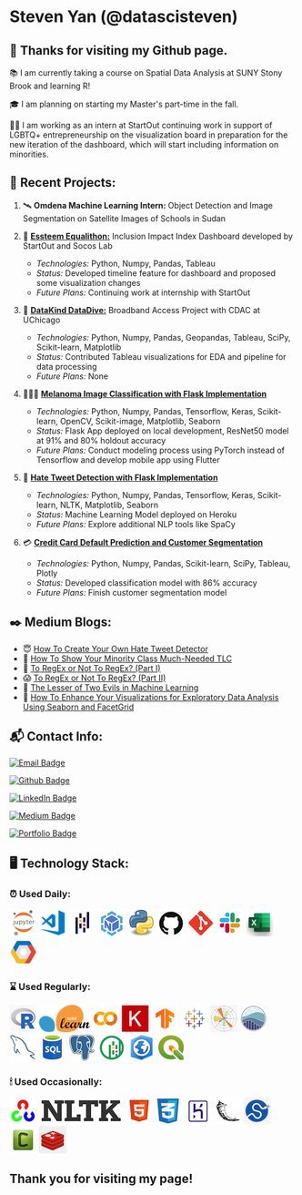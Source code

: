 # Steven Yan (@datascisteven) 

## 👋 **Thanks for visiting my Github page.**

📚 I am currently taking a course on Spatial Data Analysis at SUNY Stony Brook and learning R!  

🎓 I am planning on starting my Master's part-time in the fall.

🏳️‍🌈 I am working as an intern at StartOut continuing work in support of LGBTQ+ entrepreneurship on the visualization board in preparation for the new iteration of the dashboard, which will start including information on minorities.


## 📆 **Recent Projects:**

1.  🛰 **Omdena Machine Learning Intern:** Object Detection and Image Segmentation on Satellite Images of Schools in Sudan

2.  🕺 [**Essteem Equalithon:**](https://bit.ly/StartOut-Dashboard) Inclusion Impact Index Dashboard developed by StartOut and Socos Lab
	- _Technologies:_  Python, Numpy, Pandas, Tableau
	- _Status:_  Developed timeline feature for dashboard and proposed some visualization changes
	- _Future Plans:_  Continuing work at internship with StartOut

3.  📡 [**DataKind DataDive:**](https://bit.ly/DataKind-CDAC) Broadband Access Project with CDAC at UChicago
	- _Technologies:_   Python, Numpy, Pandas, Geopandas, Tableau, SciPy, Scikit-learn, Matplotlib
	- _Status:_  Contributed Tableau visualizations for EDA and pipeline for data processing
	- _Future Plans:_  None

5.  🧛🏽‍♂️  [**Melanoma Image Classification with Flask Implementation**](https://bit.ly/Melanoma-Detector)
	- _Technologies:_  Python, Numpy, Pandas, Tensorflow, Keras, Scikit-learn, OpenCV, Scikit-image, Matplotlib, Seaborn
	- _Status:_  Flask App deployed on local development, ResNet50 model at 91% and 80% holdout accuracy
	- _Future Plans:_  Conduct modeling process using PyTorch instead of Tensorflow and develop mobile app using Flutter

6.  🐥 [**Hate Tweet Detection with Flask Implementation**](https://bit.ly/Hate-Tweet-Detector)
	- _Technologies:_   Python, Numpy, Pandas, Tensorflow, Keras, Scikit-learn, NLTK, Matplotlib, Seaborn
	- _Status:_  Machine Learning Model deployed on Heroku
	- _Future Plans:_  Explore additional NLP tools like SpaCy

7.  💳 [**Credit Card Default Prediction and Customer Segmentation**](https://bit.ly/CC-Default-Segmentation)
	- _Technologies:_   Python, Numpy, Pandas, Scikit-learn, SciPy, Tableau, Plotly
	- _Status:_  Developed classification model with 86% accuracy
	- _Future Plans:_  Finish customer segmentation model



## ✒️ **Medium Blogs:**

- 😇 [How To Create Your Own Hate Tweet Detector](https://bit.ly/Hate-Tweet-Blog)
- 🥰 [How To Show Your Minority Class Much-Needed TLC](https://bit.ly/Minority-Class-Blog)
- 🥸 [To RegEx or Not To RegEx? (Part I)](https://bit.ly/RegEx-Blog-1)
- 😱 [To RegEx or Not To RegEx? (Part II)](https://bit.ly/RegEx-Blog-2)
- 🥶 [The Lesser of Two Evils in Machine Learning](https://bit.ly/Bias-Variance-Blog)
- 🤥 [How To Enhance Your Visualizations for Exploratory Data Analysis Using Seaborn and FacetGrid](https://bit.ly/FacetGrid-Blog)



## 📬 **Contact Info:**

[![Email Badge](https://img.shields.io/static/v1?label=Email&message=datascisteven@gmail.com&color=8b0000&style=for-the-badge&logo=GMail&logoColor=white&logoWidth=30)](mailto:datascisteven@gmail.com)

[![Github Badge](https://img.shields.io/static/v1?label=GitHub&message=@datascisteven&color=9966CC&style=for-the-badge&logo=GitHub&logoWidth=30)](https://bit.ly/stevens_github)

[![LinkedIn Badge](https://img.shields.io/static/v1?label=LinkedIn&message=@datascisteven&color=0A66C2&style=for-the-badge&logo=LinkedIn&logoWidth=30)](https://bit.ly/stevens_linkedin)

[![Medium Badge](https://img.shields.io/static/v1?label=Medium&message=@datascisteven&color=003366&style=for-the-badge&logo=Medium&logoWidth=30)](https://bit.ly/stevens_medium)

[![Portfolio Badge](https://img.shields.io/static/v1?label=Website&message=datascisteven.github.io&color=FF6600&style=for-the-badge&logo=GoogleChrome&logoColor=white&logoWidth=30)](https://bit.ly/stevens_portfolio)


## 🖥 **Technology Stack:**
                    
### ⏰ **Used Daily:**

<img src='skills/jupyter48.png'> <img src='skills/vscode48.png'> <img src='skills/pandas48.png'> <img src='skills/numpy48.png'> <img src='skills/python48.png'> <img src='skills/github48.png'> <img src='skills/git48.png'> <img src='skills/slack48.png'> <img src='skills/excel48.png'> <img src='skills/gcp48.png'>

### ⌛️ **Used Regularly:**

<img src='skills/r48.png'> <img src='skills/scikit-learn48.png'> <img src='skills/colab48.png'> <img src='skills/keras48.png'> <img src='skills/tensorflow48.png'> <img src='skills/tableau48.png'> <img src='skills/matplotlib48.png'> <img src='skills/seaborn48.png'> <img src='skills/mysql48.png'> <img src='skills/sql48.png'> <img src='skills/postgresql48.png'> <img src='skills/geopandas48.png'> <img src='skills/arcgis48.png'> <img src='skills/qgis48.png'> 

### 🕯 **Used Occasionally:**

<img src='skills/opencv48.png'> <img src='skills/nltk48.png'> <img src='skills/html48.png'> <img src='skills/css48.png'> <img src='skills/heroku48.png'> <img src='skills/flask48.png'> <img src='skills/scipy48.png'> <img src='skills/celery48.png'> <img src='skills/redis48.png'> 

## Thank you for visiting my page!


